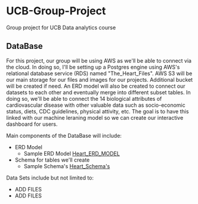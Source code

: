 # UCB-Group-Project
Group project for UCB Data analytics course

## DataBase
For this project, our group will be using AWS as we'll be able to connect via the cloud. In doing so, I'll be setting up a Postgres engine using AWS's relational database service (RDS) named "The_Heart_Files". AWS S3 will be our main storage for our files and images for our projects. Additional bucket will be created if need. An ERD model will also be created to connect our datasets to each other and eventually merge into different subset tables. In doing so, we'll be able to connect the 14 biological attributes of cardiovascular disease with other valuable data such as socio-economic status, diets, CDC guidelines, physical attivity, etc. The goal is to have this linked with our machine leraning model so we can create our interactive dashboard for users.

Main components of the DataBase will include:
  - ERD Model
    - Sample ERD Model [Heart_ERD_MODEL]( )
  - Schema for tables we'll create 
    - Sample Schema's [Heart_Schema's]( )

Data Sets include but not limited to:
  - ADD FILES
  - ADD FILES

